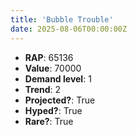 ```yaml
---
title: 'Bubble Trouble'
date: 2025-08-06T00:00:00Z
---
```

- **RAP**: 65136
- **Value**: 70000
- **Demand level**: 1
- **Trend**: 2
- **Projected?**: True
- **Hyped?**: True
- **Rare?**: True
